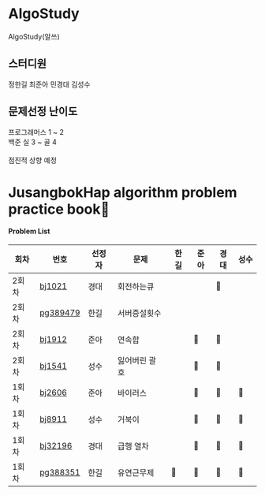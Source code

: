 # AlgoStudy
AlgoStudy(알쓰) 

## 스터디원 
정한길 최준아 민경대 김성수

## 문제선정 난이도
프로그래머스 1 ~ 2
<br>
백준 실 3 ~ 골 4 
<br>
<br>
점진적 상향 예정

# JusangbokHap algorithm problem practice book📝



#### Problem List
|회차|번호|선정자|문제|한길|준아|경대|성수|
|---|---|---|---|---|---|---|---|
|2회차|[bj1021](https://www.acmicpc.net/problem/1021)|경대|회전하는큐|||🐧| 
|2회차|[pg389479](https://school.programmers.co.kr/learn/courses/30/lessons/389479)|한길|서버증설횟수|||| 
|2회차|[bj1912](https://www.acmicpc.net/problem/1912)|준아|연속합||🐣|🐧| 
|2회차|[bj1541](https://www.acmicpc.net/problem/1541)|성수|잃어버린 괄호||🐣|🐧| 
|1회차|[bj2606](https://www.acmicpc.net/problem/2606)|준아|바이러스||🐣|🐧| 🐢 
|1회차|[bj8911](https://www.acmicpc.net/problem/8911)|성수|거북이||🐣|🐧| 🐢
|1회차|[bj32196](https://www.acmicpc.net/problem/32196)|경대|급행 열차||🐣|🐧| 🐢
|1회차|[pg388351](https://school.programmers.co.kr/learn/courses/30/lessons/388351)|한길|유연근무제|👻|🐣|🐧|🐢
